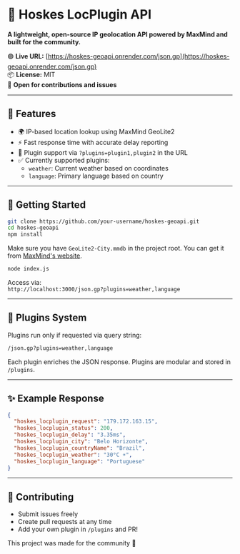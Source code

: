 # 📍 Hoskes LocPlugin API

**A lightweight, open-source IP geolocation API powered by MaxMind and built for the community.**

🟣 **Live URL:** [https://hoskes-geoapi.onrender.com/json.gp](https://hoskes-geoapi.onrender.com/json.gp)  
📦 **License:** MIT  
🤝 **Open for contributions and issues**

---

## 🔧 Features

- 🌍 IP-based location lookup using MaxMind GeoLite2
- ⚡ Fast response time with accurate delay reporting
- 🔌 Plugin support via `?plugins=plugin1,plugin2` in the URL
- ✅ Currently supported plugins:
  - `weather`: Current weather based on coordinates
  - `language`: Primary language based on country

---

## 🚀 Getting Started

```bash
git clone https://github.com/your-username/hoskes-geoapi.git
cd hoskes-geoapi
npm install
```

Make sure you have `GeoLite2-City.mmdb` in the project root. You can get it from [MaxMind's website](https://dev.maxmind.com/geoip/geolite2-free-geolocation-data).

```bash
node index.js
```

Access via:  
`http://localhost:3000/json.gp?plugins=weather,language`

---

## 🔌 Plugins System

Plugins run only if requested via query string:

```bash
/json.gp?plugins=weather,language
```

Each plugin enriches the JSON response. Plugins are modular and stored in `/plugins`.

---

## ✨ Example Response

```json
{
  "hoskes_locplugin_request": "179.172.163.15",
  "hoskes_locplugin_status": 200,
  "hoskes_locplugin_delay": "3.35ms",
  "hoskes_locplugin_city": "Belo Horizonte",
  "hoskes_locplugin_countryName": "Brazil",
  "hoskes_locplugin_weather": "30°C ☀️",
  "hoskes_locplugin_language": "Portuguese"
}
```

---

## 🤝 Contributing

- Submit issues freely
- Create pull requests at any time
- Add your own plugin in `/plugins` and PR!

This project was made for the community 💜